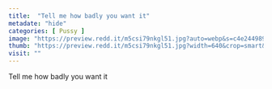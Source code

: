 ```yaml
---
title:  "Tell me how badly you want it"
metadate: "hide"
categories: [ Pussy ]
image: "https://preview.redd.it/m5csi79nkgl51.jpg?auto=webp&s=c4e244989b0757bc18020d167ba6540852b5a4b7"
thumb: "https://preview.redd.it/m5csi79nkgl51.jpg?width=640&crop=smart&auto=webp&s=739d5edadccfd6ddca77f010284d111bbeda53ca"
visit: ""
---
```

Tell me how badly you want it
